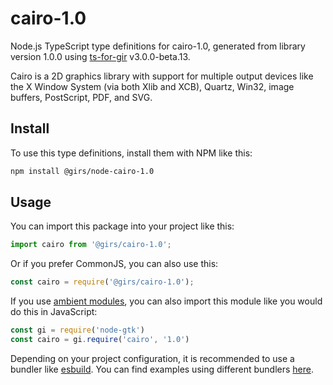 
# cairo-1.0

Node.js TypeScript type definitions for cairo-1.0, generated from library version 1.0.0 using [ts-for-gir](https://github.com/gjsify/ts-for-gjs) v3.0.0-beta.13.

Cairo is a 2D graphics library with support for multiple output devices like the X Window System (via both Xlib and XCB), Quartz, Win32, image buffers, PostScript, PDF, and SVG.

## Install

To use this type definitions, install them with NPM like this:
```bash
npm install @girs/node-cairo-1.0
```

## Usage

You can import this package into your project like this:
```ts
import cairo from '@girs/cairo-1.0';
```

Or if you prefer CommonJS, you can also use this:
```ts
const cairo = require('@girs/cairo-1.0');
```

If you use [ambient modules](https://github.com/gjsify/ts-for-gir/tree/main/packages/cli#ambient-modules), you can also import this module like you would do this in JavaScript:

```ts
const gi = require('node-gtk')
const cairo = gi.require('cairo', '1.0')
```

Depending on your project configuration, it is recommended to use a bundler like [esbuild](https://esbuild.github.io/). You can find examples using different bundlers [here](https://github.com/gjsify/ts-for-gir/tree/main/examples).